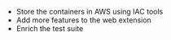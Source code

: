- Store the containers in AWS using IAC tools
- Add more features to the web extension
- Enrich the test suite
